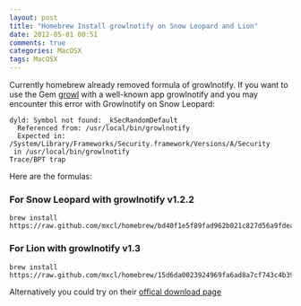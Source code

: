 ```yaml
---
layout: post
title: "Homebrew Install growlnotify on Snow Leopard and Lion"
date: 2012-05-01 00:51
comments: true
categories: MacOSX
tags: MacOSX
---
```


Currently homebrew already removed formula of growlnotify. If you want to use the Gem [growl][gl] with a well-known app growlnotify and you may encounter this error with Growlnotify on Snow Leopard:

	dyld: Symbol not found: _kSecRandomDefault
	  Referenced from: /usr/local/bin/growlnotify
	  Expected in: /System/Library/Frameworks/Security.framework/Versions/A/Security
	 in /usr/local/bin/growlnotify
	Trace/BPT trap

<!--more-->

Here are the formulas:


### For Snow Leopard with growlnotify v1.2.2

	brew install https://raw.github.com/mxcl/homebrew/bd40f1e5f89fad962b021c827d56a9fdea0c847d/Library/Formula/growlnotify.rb


### For Lion with growlnotify v1.3

	brew install https://raw.github.com/mxcl/homebrew/15d6da0023924969fa6ad8a7cf743c4b39838e6e/Library/Formula/growlnotify.rb


Alternatively you could try on their [offical download page][gl-down]

[gl]:http://rubygems.org/gems/growl
[gl-down]:http://growl.info/downloads


